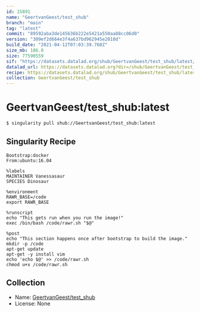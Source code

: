 ```yaml
---
id: 15891
name: "GeertvanGeest/test_shub"
branch: "main"
tag: "latest"
commit: "89592aba3de145636b222e5421a550aa88cc06d0"
version: "309ef2d664e3f4a637bd962945e2010d"
build_date: "2021-04-12T07:03:39.760Z"
size_mb: 186.0
size: 77590559
sif: "https://datasets.datalad.org/shub/GeertvanGeest/test_shub/latest/2021-04-12-89592aba-309ef2d6/309ef2d664e3f4a637bd962945e2010d.sif"
datalad_url: https://datasets.datalad.org?dir=/shub/GeertvanGeest/test_shub/latest/2021-04-12-89592aba-309ef2d6/
recipe: https://datasets.datalad.org/shub/GeertvanGeest/test_shub/latest/2021-04-12-89592aba-309ef2d6/Singularity
collection: GeertvanGeest/test_shub
---
```


# GeertvanGeest/test_shub:latest

```bash
$ singularity pull shub://GeertvanGeest/test_shub:latest
```

## Singularity Recipe

```singularity
Bootstrap:docker
From:ubuntu:16.04

%labels
MAINTAINER Vanessasaur
SPECIES Dinosaur

%environment
RAWR_BASE=/code
export RAWR_BASE

%runscript
echo "This gets run when you run the image!"
exec /bin/bash /code/rawr.sh "$@"

%post
echo "This section happens once after bootstrap to build the image."
mkdir -p /code
apt-get update
apt-get -y install vim
echo 'echo $@' >> /code/rawr.sh
chmod u+x /code/rawr.sh
```

## Collection

 - Name: [GeertvanGeest/test_shub](https://github.com/GeertvanGeest/test_shub)
 - License: None

